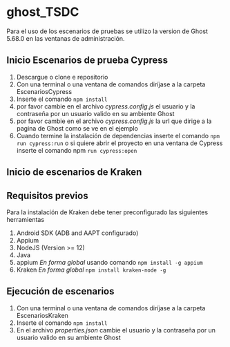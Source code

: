 # ghost_TSDC

Para el uso de los escenarios de pruebas se utilizo la version de Ghost 5.68.0 en las ventanas de administración.

## Inicio Escenarios de prueba Cypress

1. Descargue o clone e repositorio
2. Con una terminal o una ventana de comandos diríjase a la carpeta EscenariosCypress
3. Inserte el comando `npm install`
4. por favor cambie en el archivo *cypress.config.js* el usuario y la contraseña por un usuario valido en su ambiente Ghost
5. por favor cambie en el archivo *cypress.config.js* la url que dirige a la pagina de Ghost como se ve en el ejemplo
6. Cuando termine la instalación de dependencias inserte el comando `npm run cypress:run` o si quiere abrir el proyecto en una ventana de Cypress inserte el comando npm `run cypress:open`

## Inicio de escenarios de Kraken

## Requisitos previos

Para la instalación de Kraken debe tener preconfigurado las siguientes herramientas

1. Android SDK (ADB and AAPT configurado)
2. Appium
3. NodeJS (Version >= 12)
4. Java
5. appium *En forma global* usando comando `npm install -g appium`
6. Kraken *En forma global* `npm install kraken-node -g`

## Ejecución de escenarios

1. Con una terminal o una ventana de comandos diríjase a la carpeta EscenariosKraken
2. Inserte el comando `npm install`
3. En el archivo *properties.json* cambie el usuario y la contraseña por un usuario valido en su ambiente Ghost
